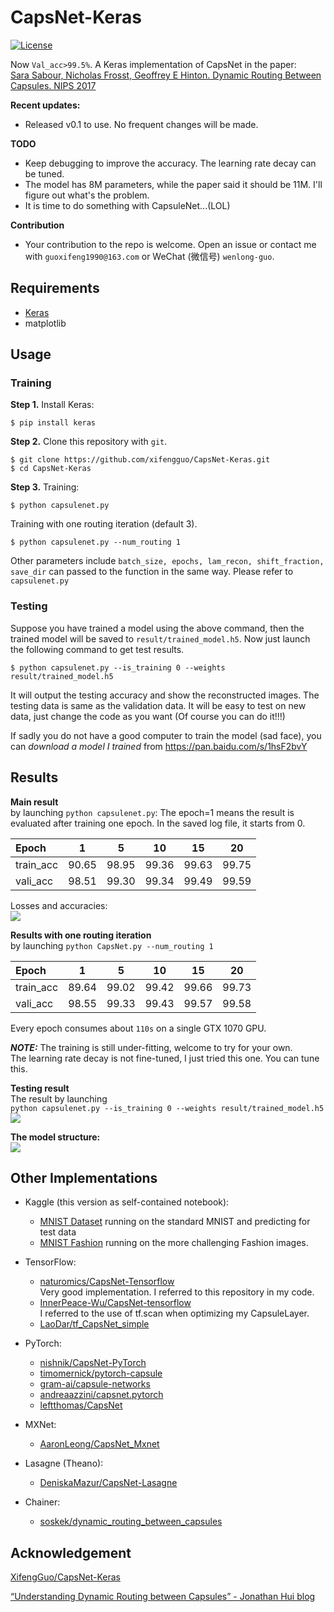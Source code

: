# CapsNet-Keras
[![License](https://img.shields.io/github/license/mashape/apistatus.svg?maxAge=2592000)](https://github.com/XifengGuo/CapsNet-Keras/blob/master/LICENSE)

Now `Val_acc>99.5%`. A Keras implementation of CapsNet in the paper:   
[Sara Sabour, Nicholas Frosst, Geoffrey E Hinton. Dynamic Routing Between Capsules. NIPS 2017](https://arxiv.org/abs/1710.09829)

**Recent updates:**
- Released v0.1 to use. No frequent changes will be made.

**TODO**
- Keep debugging to improve the accuracy. The learning rate decay can be tuned.
- The model has 8M parameters, while the paper said it should be 11M.
I'll figure out what's the problem.
- It is time to do something with CapsuleNet...(LOL)

**Contribution**
- Your contribution to the repo is welcome. Open an issue or contact me with 
`guoxifeng1990@163.com` or WeChat (微信号) `wenlong-guo`.

## Requirements
- [Keras](https://github.com/fchollet/keras) 
- matplotlib

## Usage

### Training
**Step 1.**
Install Keras:

`$ pip install keras`

**Step 2.** 
Clone this repository with ``git``.

```
$ git clone https://github.com/xifengguo/CapsNet-Keras.git
$ cd CapsNet-Keras
```

**Step 3.** 
Training:
```
$ python capsulenet.py
```
Training with one routing iteration (default 3).   

`$ python capsulenet.py --num_routing 1`

Other parameters include `batch_size, epochs, lam_recon, shift_fraction, save_dir` can 
passed to the function in the same way. Please refer to `capsulenet.py`

### Testing

Suppose you have trained a model using the above command, then the trained model will be
saved to `result/trained_model.h5`. Now just launch the following command to get test results.
```
$ python capsulenet.py --is_training 0 --weights result/trained_model.h5
```
It will output the testing accuracy and show the reconstructed images.
The testing data is same as the validation data. It will be easy to test on new data, 
just change the code as you want (Of course you can do it!!!)

If sadly you do not have a good computer to train the model (sad face), you can *download
a model I trained* from https://pan.baidu.com/s/1hsF2bvY

## Results

**Main result**   
by launching `python capsulenet.py`:
The epoch=1 means the result is evaluated after training one epoch.
In the saved log file, it starts from 0.

   Epoch     |   1   |   5  |  10  |  15  |  20    
   :---------|:------:|:---:|:----:|:----:|:----:
   train_acc |  90.65| 98.95| 99.36| 99.63| 99.75 
   vali_acc  |  98.51| 99.30| 99.34| 99.49| 99.59
  
Losses and accuracies:   
![](result/log.png) 


**Results with one routing iteration**   
by launching `python CapsNet.py --num_routing 1`   

   Epoch     |   1   |   5  |  10  |  15  |  20    
   :---------|:------:|:---:|:----:|:----:|:----:
   train_acc |  89.64| 99.02| 99.42| 99.66| 99.73 
   vali_acc  |  98.55| 99.33| 99.43| 99.57| 99.58
   

Every epoch consumes about `110s` on a single GTX 1070 GPU.   

***NOTE:*** The training is still under-fitting, welcome to try for your own.   
The learning rate decay is not fine-tuned, I just tried this one. You can tune this.

**Testing result**   
The result by launching   
`python capsulenet.py --is_training 0 --weights result/trained_model.h5`   
![](real_and_recon.png)

**The model structure:**   
![](result/model.png)

## Other Implementations
- Kaggle (this version as self-contained notebook):
  - [MNIST Dataset](https://www.kaggle.com/kmader/capsulenet-on-mnist) running on the standard MNIST and predicting for test data
  - [MNIST Fashion](https://www.kaggle.com/kmader/capsulenet-on-fashion-mnist) running on the more challenging Fashion images.
- TensorFlow:
  - [naturomics/CapsNet-Tensorflow](https://github.com/naturomics/CapsNet-Tensorflow.git)   
  Very good implementation. I referred to this repository in my code.
  - [InnerPeace-Wu/CapsNet-tensorflow](https://github.com/InnerPeace-Wu/CapsNet-tensorflow)   
  I referred to the use of tf.scan when optimizing my CapsuleLayer.
  - [LaoDar/tf_CapsNet_simple](https://github.com/LaoDar/tf_CapsNet_simple)

- PyTorch:
  - [nishnik/CapsNet-PyTorch](https://github.com/nishnik/CapsNet-PyTorch.git)
  - [timomernick/pytorch-capsule](https://github.com/timomernick/pytorch-capsule)
  - [gram-ai/capsule-networks](https://github.com/gram-ai/capsule-networks)
  - [andreaazzini/capsnet.pytorch](https://github.com/andreaazzini/capsnet.pytorch.git)
  - [leftthomas/CapsNet](https://github.com/leftthomas/CapsNet)
  
- MXNet:
  - [AaronLeong/CapsNet_Mxnet](https://github.com/AaronLeong/CapsNet_Mxnet)
  
- Lasagne (Theano):
  - [DeniskaMazur/CapsNet-Lasagne](https://github.com/DeniskaMazur/CapsNet-Lasagne)

- Chainer:
  - [soskek/dynamic_routing_between_capsules](https://github.com/soskek/dynamic_routing_between_capsules)
  
## Acknowledgement
[XifengGuo/CapsNet-Keras](https://github.com/XifengGuo/CapsNet-Keras)

[“Understanding Dynamic Routing between Capsules” - Jonathan Hui blog](https://jhui.github.io/2017/11/03/Dynamic-Routing-Between-Capsules/)
